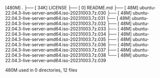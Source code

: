 [480M]  .
├── [ 34K]  LICENSE
├── [   0]  README.md
├── [ 48M]  ubuntu-22.04.3-live-server-amd64.iso-20231003.7z.030
├── [ 48M]  ubuntu-22.04.3-live-server-amd64.iso-20231003.7z.031
├── [ 48M]  ubuntu-22.04.3-live-server-amd64.iso-20231003.7z.032
├── [ 48M]  ubuntu-22.04.3-live-server-amd64.iso-20231003.7z.033
├── [ 48M]  ubuntu-22.04.3-live-server-amd64.iso-20231003.7z.034
├── [ 48M]  ubuntu-22.04.3-live-server-amd64.iso-20231003.7z.035
├── [ 48M]  ubuntu-22.04.3-live-server-amd64.iso-20231003.7z.036
├── [ 48M]  ubuntu-22.04.3-live-server-amd64.iso-20231003.7z.037
├── [ 48M]  ubuntu-22.04.3-live-server-amd64.iso-20231003.7z.038
└── [ 48M]  ubuntu-22.04.3-live-server-amd64.iso-20231003.7z.039

 480M used in 0 directories, 12 files
